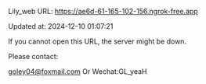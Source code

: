 Lily_web URL: https://ae6d-61-165-102-156.ngrok-free.app

Updated at: 2024-12-10 01:07:21

If you cannot open this URL, the server might be down.

Please contact: 

goley04@foxmail.com Or Wechat:GL_yeaH